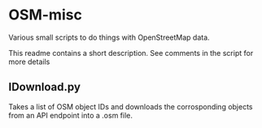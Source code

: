 OSM-misc
========

Various small scripts to do things with OpenStreetMap data.

This readme contains a short description. See comments in the script for more details


IDownload.py
------------
Takes a list of OSM object IDs and downloads the corrosponding objects from an API endpoint into a .osm file.
